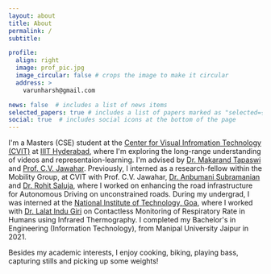 ```yaml
---
layout: about
title: About
permalink: /
subtitle: 

profile:
  align: right
  image: prof_pic.jpg
  image_circular: false # crops the image to make it circular
  address: >
    varunharsh@gmail.com

news: false  # includes a list of news items
selected_papers: true # includes a list of papers marked as "selected={true}"
social: true  # includes social icons at the bottom of the page
---
```


I'm a Masters (CSE) student at the [Center for Visual Infromation Technology (CVIT)](https://cvit.iiit.ac.in/) at [IIIT Hyderabad](https://www.iiit.ac.in/), where I'm exploring the long-range understanding of videos and representaion-learning. I'm advised by [Dr. Makarand Tapaswi](https://makarandtapaswi.github.io/) and [Prof. C.V. Jawahar](https://faculty.iiit.ac.in/~jawahar/). Previously, I interned as a research-fellow within the Mobility Group, at  CVIT with Prof. C.V. Jawahar, [Dr. Anbumani Subramanian](https://in.linkedin.com/in/anbumanisubramanian) and [Dr. Rohit Saluja](https://rohitsaluja22.github.io/), where I worked on enhancing the road infrastructure for Autonomous Driving on unconstrained roads. During my undergrad, I was interned at the [National Institute of Technology, Goa](https://www.nitgoa.ac.in/), where I worked with [Dr. Lalat Indu Giri](https://nitgoa.ac.in/emp_profile.aspx?nDeptID=156) on Contactless Monitoring of Respiratory Rate in Humans using Infrared Thermography. I completed my Bachelor's in Engineering (Information Technology), from Manipal University Jaipur in 2021. 

Besides my academic interests, I enjoy cooking, biking, playing bass, capturing stills and picking up some weights!